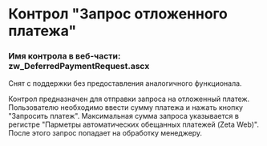 ﻿---
description: 2.4.10.0
---
# Контрол "Запрос отложенного платежа"
### Имя контрола в веб-части: zw_DeferredPaymentRequest.ascx
Снят с поддержки без предоставления аналогичного функционала.

Контрол предназначен для отправки запроса на отложенный платеж. 
Пользователю необходимо ввести сумму платежа и нажать кнопку "Запросить платеж". Максимальная сумма запроса указывается в регистре "Парметры автоматических обещанных платежей (Zeta Web)".
После этого запрос попадает на обработку менеджеру.
